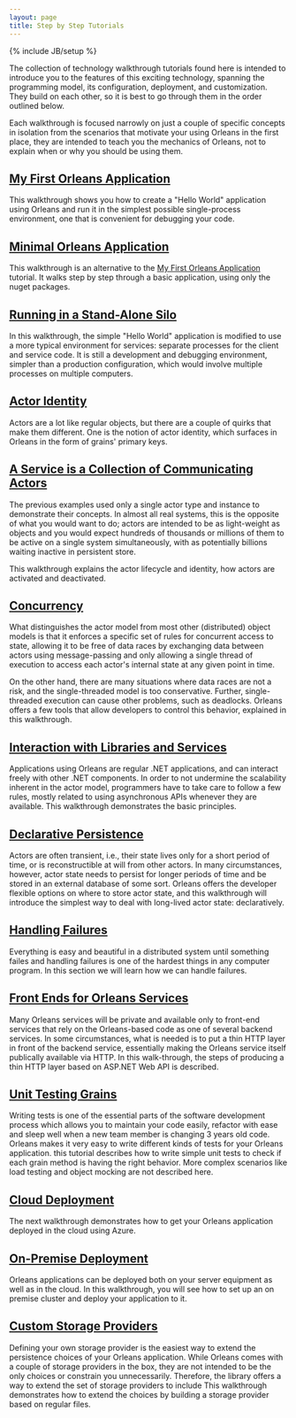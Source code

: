 ```yaml
---
layout: page
title: Step by Step Tutorials
---
```

{% include JB/setup %}

The collection of technology walkthrough tutorials found here is intended to introduce you to the features of this exciting technology, spanning the programming model, its configuration, deployment, and customization. 
They build on each other, so it is best to go through them in the order outlined below.

Each walkthrough is focused narrowly on just a couple of specific concepts in isolation from the scenarios that motivate your using Orleans in the first place, they are intended to teach you the mechanics of Orleans, not to explain when or why you should be using them.

## [My First Orleans Application](My-First-Orleans-Application)

This walkthrough shows you how to create a "Hello World" application using Orleans and run it in the simplest possible single-process environment, one that is convenient for debugging your code. 

## [Minimal Orleans Application](Minimal-Orleans-Application)

This walkthrough is an alternative to the [My First Orleans Application](My-First-Orleans-Application) tutorial. It walks step by step through a basic application, using only the nuget packages. 


## [Running in a Stand-Alone Silo](Running-in-a-Stand-alone-Silo)

In this walkthrough, the simple "Hello World" application is modified to use a more typical environment for services: separate processes for the client and service code. 
It is still a development and debugging environment, simpler than a production configuration, which would involve multiple processes on multiple computers.

## [Actor Identity](Actor-Identity)

Actors are a lot like regular objects, but there are a couple of quirks that make them different. 
One is the notion of actor identity, which surfaces in Orleans in the form of grains' primary keys.

## [A Service is a Collection of Communicating Actors](A-Service-is-a-Collection-of-Communicating-Actors)

The previous examples used only a single actor type and instance to demonstrate their concepts.
In almost all real systems, this is the opposite of what you would want to do; actors are intended to be as light-weight as objects and you would expect hundreds of thousands or millions of them to be active on a single system simultaneously, with as potentially billions waiting inactive in persistent store.

This walkthrough explains the actor lifecycle and identity, how actors are activated and deactivated.

## [Concurrency](Concurrency)

What distinguishes the actor model from most other (distributed) object models is that it enforces a specific set of rules for concurrent access to state, allowing it to be free of data races by exchanging data between actors using message-passing and only allowing a single thread of execution to access each actor's internal state at any given point in time.

On the other hand, there are many situations where data races are not a risk, and the single-threaded model is too conservative. 
Further, single-threaded execution can cause other problems, such as deadlocks. 
Orleans offers a few tools that allow developers to control this behavior, explained in this walkthrough.

## [Interaction with Libraries and Services](Interaction-with-Libraries-and-Services)

Applications using Orleans are regular .NET applications, and can interact freely with other .NET components. 
In order to not undermine the scalability inherent in the actor model, programmers have to take care to follow a few rules, mostly related to using asynchronous APIs whenever they are available. 
This walkthrough demonstrates the basic principles.

## [Declarative Persistence](Declarative-Persistence)

Actors are often transient, i.e., their state lives only for a short period of time, or is reconstructible at will from other actors. 
In many circumstances, however, actor state needs to persist for longer periods of time and be stored in an external database of some sort. 
Orleans offers the developer flexible options on where to store actor state, and this walkthrough will introduce the simplest way to deal with long-lived actor state: declaratively.

## [Handling Failures](Failure-Handling)

Everything is easy and beautiful in a distributed system until something failes and handling failures is one of the hardest  things in any computer program. In this section we will learn how we can handle failures.

## [Front Ends for Orleans Services](Front-Ends-for-Orleans-Services)

Many Orleans services will be private and available only to front-end services that rely on the Orleans-based code as one of several backend services.
In some circumstances, what is needed is to put a thin HTTP layer in front of the backend service, essentially making the Orleans service itself publically available via HTTP. 
In this walk-through, the steps of producing a thin HTTP layer based on ASP.NET Web API is described.

## [Unit Testing Grains](Unit-Testing-Grains)

Writing tests is one of the essential parts of the software development process which allows you to maintain your code easily, refactor with ease and sleep well when a new team member is changing 3 years old code. Orleans makes it very easy to write different kinds of tests for your Orleans application. 
this tutorial describes how to write simple unit tests to check if each grain method is having the right behavior.
More complex scenarios like load testing and object mocking are not described here.

## [Cloud Deployment](Cloud-Deployment)

The next walkthrough demonstrates how to get your Orleans application deployed in the cloud using Azure.

## [On-Premise Deployment](On-Premise-Deployment)

Orleans applications can be deployed both on your server equipment as well as in the cloud. 
In this walkthrough, you will see how to set up an on premise cluster and deploy your application to it.

## [Custom Storage Providers](Custom-Storage-Providers)

Defining your own storage provider is the easiest way to extend the persistence choices of your Orleans application. 
While Orleans comes with a couple of storage providers in the box, they are not intended to be the only choices or constrain you unnecessarily. 
Therefore, the library offers a way to extend the set of storage providers to include This walkthrough demonstrates how to extend the choices by building a storage provider based on regular files.
